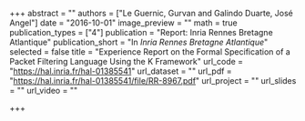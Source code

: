 +++
abstract = ""
authors = ["Le Guernic, Gurvan and Galindo Duarte, José Angel"]
date = "2016-10-01"
image_preview = ""
math = true
publication_types = ["4"]
publication = "Report: Inria Rennes Bretagne Atlantique"
publication_short = "In *Inria Rennes Bretagne Atlantique*"
selected = false
title = "Experience Report on the Formal Specification of a Packet Filtering Language Using the K Framework"
url_code = "https://hal.inria.fr/hal-01385541"
url_dataset = ""
url_pdf = "https://hal.inria.fr/hal-01385541/file/RR-8967.pdf"
url_project = ""
url_slides = ""
url_video = ""

+++
